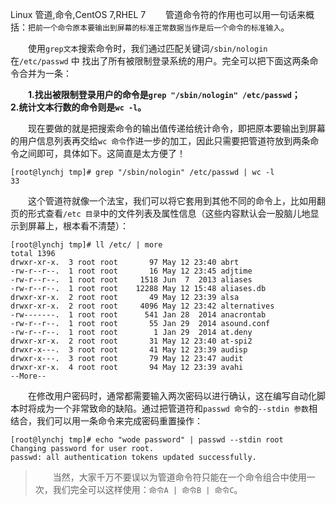 Linux
管道,命令,CentOS 7,RHEL 7
&emsp;&emsp;管道命令符的作用也可以用一句话来概括：`把前一个命令原本要输出到屏幕的标准正常数据当作是后一个命令的标准输入`。

&emsp;&emsp;使用`grep文本`搜索命令时，我们通过匹配关键词`/sbin/nologin` 在`/etc/passwd` 中 找出了所有被限制登录系统的用户。完全可以把下面这两条命令合并为一条：

&emsp;&emsp;**1.找出被限制登录用户的命令是`grep "/sbin/nologin" /etc/passwd`；**
&emsp;&emsp;**2.统计文本行数的命令则是`wc -l`。**

&emsp;&emsp;现在要做的就是把搜索命令的输出值传递给统计命令，即把原本要输出到屏幕的用户信息列表再交给`wc 命令`作进一步的加工，因此只需要把管道符放到两条命令之间即可，具体如下。这简直是太方便了！

```
[root@lynchj tmp]# grep "/sbin/nologin" /etc/passwd | wc -l
33
```

&emsp;&emsp;这个管道符就像一个法宝，我们可以将它套用到其他不同的命令上，比如用翻页的形式查看`/etc 目录`中的文件列表及属性信息（这些内容默认会一股脑儿地显示到屏幕上，根本看不清楚）：

```
[root@lynchj tmp]# ll /etc/ | more
total 1396
drwxr-xr-x.  3 root root       97 May 12 23:40 abrt
-rw-r--r--.  1 root root       16 May 12 23:45 adjtime
-rw-r--r--.  1 root root     1518 Jun  7  2013 aliases
-rw-r--r--.  1 root root    12288 May 12 15:48 aliases.db
drwxr-xr-x.  2 root root       49 May 12 23:39 alsa
drwxr-xr-x.  2 root root     4096 May 12 23:42 alternatives
-rw-------.  1 root root      541 Jan 28  2014 anacrontab
-rw-r--r--.  1 root root       55 Jan 29  2014 asound.conf
-rw-r--r--.  1 root root        1 Jan 29  2014 at.deny
drwxr-xr-x.  2 root root       31 May 12 23:40 at-spi2
drwxr-x---.  3 root root       41 May 12 23:39 audisp
drwxr-x---.  3 root root       79 May 12 23:47 audit
drwxr-xr-x.  4 root root       94 May 12 23:39 avahi
--More--
```

&emsp;&emsp;在修改用户密码时，通常都需要输入两次密码以进行确认，这在编写自动化脚本时将成为一个非常致命的缺陷。通过把管道符和`passwd 命令`的`--stdin 参数`相结合，我们可以用一条命令来完成密码重置操作：

```
[root@lynchj tmp]# echo "wode password" | passwd --stdin root
Changing password for user root.
passwd: all authentication tokens updated successfully.
```

> &emsp;&emsp;当然，大家千万不要误以为管道命令符只能在一个命令组合中使用一次，我们完全可以这样使用：`命令A | 命令B | 命令C`。
